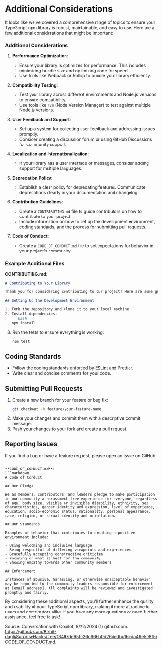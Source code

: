 # Additional Considerations
It looks like we've covered a comprehensive range of topics to ensure your TypeScript npm library is robust, maintainable, and easy to use. Here are a few additional considerations that might be important:

### Additional Considerations

1. **Performance Optimization**:
   - Ensure your library is optimized for performance. This includes minimizing bundle size and optimizing code for speed.
   - Use tools like Webpack or Rollup to bundle your library efficiently.

2. **Compatibility Testing**:
   - Test your library across different environments and Node.js versions to ensure compatibility.
   - Use tools like `nvm` (Node Version Manager) to test against multiple Node.js versions.

3. **User Feedback and Support**:
   - Set up a system for collecting user feedback and addressing issues promptly.
   - Consider creating a discussion forum or using GitHub Discussions for community support.

4. **Localization and Internationalization**:
   - If your library has a user interface or messages, consider adding support for multiple languages.

5. **Deprecation Policy**:
   - Establish a clear policy for deprecating features. Communicate deprecations clearly in your documentation and changelog.

6. **Contribution Guidelines**:
   - Create a `CONTRIBUTING.md` file to guide contributors on how to contribute to your project.
   - Include information on how to set up the development environment, coding standards, and the process for submitting pull requests.

7. **Code of Conduct**:
   - Create a `CODE_OF_CONDUCT.md` file to set expectations for behavior in your project's community.

### Example Additional Files

**CONTRIBUTING.md**:
```markdown
# Contributing to Your Library

Thank you for considering contributing to our project! Here are some guidelines to help you get started.

## Setting Up the Development Environment

1. Fork the repository and clone it to your local machine.
2. Install dependencies:
   ```bash
   npm install
   ```
3. Run the tests to ensure everything is working:
   ```bash
   npm test
   ```

## Coding Standards

- Follow the coding standards enforced by ESLint and Prettier.
- Write clear and concise comments for your code.

## Submitting Pull Requests

1. Create a new branch for your feature or bug fix:
   ```bash
   git checkout -b feature/your-feature-name
   ```
2. Make your changes and commit them with a descriptive commit message.
3. Push your changes to your fork and create a pull request.

## Reporting Issues

If you find a bug or have a feature request, please open an issue on GitHub.
```

**CODE_OF_CONDUCT.md**:
```markdown
# Code of Conduct

## Our Pledge

We as members, contributors, and leaders pledge to make participation in our community a harassment-free experience for everyone, regardless of age, body size, visible or invisible disability, ethnicity, sex characteristics, gender identity and expression, level of experience, education, socio-economic status, nationality, personal appearance, race, religion, or sexual identity and orientation.

## Our Standards

Examples of behavior that contributes to creating a positive environment include:

- Using welcoming and inclusive language
- Being respectful of differing viewpoints and experiences
- Gracefully accepting constructive criticism
- Focusing on what is best for the community
- Showing empathy towards other community members

## Enforcement

Instances of abusive, harassing, or otherwise unacceptable behavior may be reported to the community leaders responsible for enforcement at [email address]. All complaints will be reviewed and investigated promptly and fairly.
```

By considering these additional aspects, you'll further enhance the quality and usability of your TypeScript npm library, making it more attractive to users and contributors alike. If you have any more questions or need further assistance, feel free to ask!

Source: Conversation with Copilot, 8/22/2024
(1) github.com. https://github.com/Rishit-dagli/SurpriseHacks/tree/13497de65f026c666b0d26dedbc16eda46e508f5/CODE_OF_CONDUCT.md.
